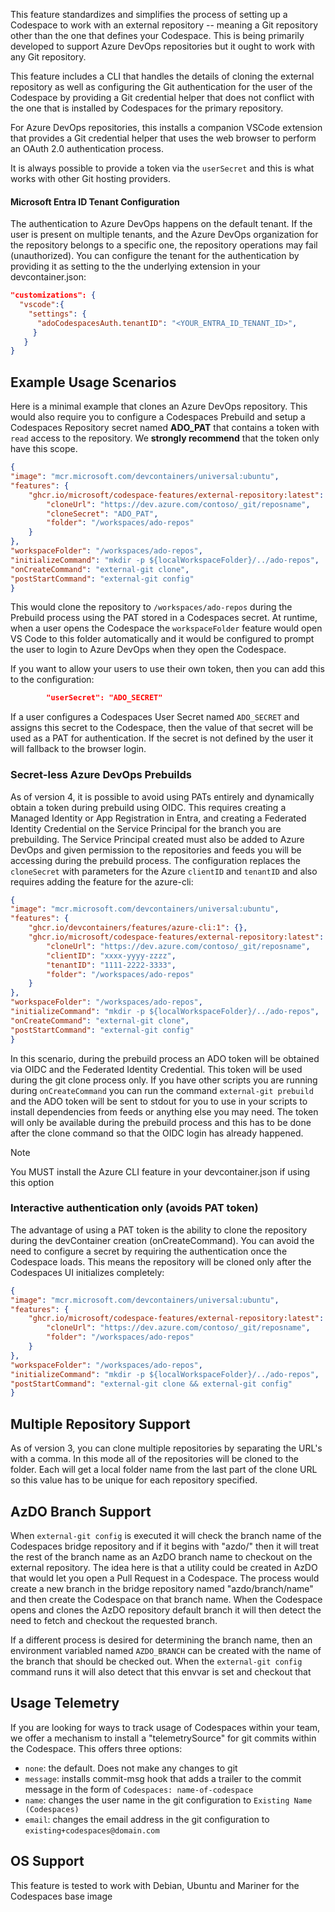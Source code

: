 This feature standardizes and simplifies the process of setting up a Codespace
to work with an external repository -- meaning a Git repository other than
the one that defines your Codespace. This is being primarily developed to
support Azure DevOps repositories but it ought to work with any Git repository.

This feature includes a CLI that handles the details of cloning the external repository
as well as configuring the Git authentication for the user of the Codespace by
providing a Git credential helper that does not conflict with the one that is
installed by Codespaces for the primary repository.

For Azure DevOps repositories, this installs a companion VSCode extension that provides
a Git credential helper that uses the web browser to perform an OAuth 2.0 authentication
process.

It is always possible to provide a token via the `userSecret` and this is what works with
other Git hosting providers.

#### Microsoft Entra ID Tenant Configuration

The authentication to Azure DevOps happens on the default tenant. If the user is present on
multiple tenants, and the Azure DevOps organization for the repository belongs to a specific
one, the repository operations may fail (unauthorized). You can configure the tenant for
the authentication by providing it as setting to the the underlying extension in your devcontainer.json:

```json
"customizations": {
  "vscode":{
    "settings": { 
      "adoCodespacesAuth.tenantID": "<YOUR_ENTRA_ID_TENANT_ID>",
     }
   }
}
```

## Example Usage Scenarios

Here is a minimal example that clones an Azure DevOps repository. This would also require
you to configure a Codespaces Prebuild and setup a Codespaces Repository secret named
**ADO_PAT** that contains a token with `read` access to the repository. We **strongly recommend**
that the token only have this scope.

```json
{
"image": "mcr.microsoft.com/devcontainers/universal:ubuntu",
"features": {
    "ghcr.io/microsoft/codespace-features/external-repository:latest": {
        "cloneUrl": "https://dev.azure.com/contoso/_git/reposname",
        "cloneSecret": "ADO_PAT",
        "folder": "/workspaces/ado-repos"
    }
},
"workspaceFolder": "/workspaces/ado-repos",
"initializeCommand": "mkdir -p ${localWorkspaceFolder}/../ado-repos",
"onCreateCommand": "external-git clone",
"postStartCommand": "external-git config"     
}
```

This would clone the repository to `/workspaces/ado-repos` during the Prebuild process
using the PAT stored in a Codespaces secret. At runtime, when a user opens the Codespace
the `workspaceFolder` feature would open VS Code to this folder automatically and it
would be configured to prompt the user to login to Azure DevOps when they open the Codespace.

If you want to allow your users to use their own token, then you can add this to the configuration:

```json
        "userSecret": "ADO_SECRET"
```

If a user configures a Codespaces User Secret named `ADO_SECRET` and assigns this secret to the
Codespace, then the value of that secret will be used as a PAT for authentication. If the secret
is not defined by the user it will fallback to the browser login.

### Secret-less Azure DevOps Prebuilds

As of version 4, it is possible to avoid using PATs entirely and dynamically obtain a token during prebuild using
OIDC. This requires creating a Managed Identity or App Registration in Entra, and creating a
Federated Identity Credential on the Service Principal for the branch you are prebuilding. The 
Service Principal created must also be added to Azure DevOps and given permission to the repositories
and feeds you will be accessing during the prebuild process. The configuration replaces the `cloneSecret`
with parameters for the Azure `clientID` and `tenantID` and also requires adding the feature for
the azure-cli:

```json
{
"image": "mcr.microsoft.com/devcontainers/universal:ubuntu",
"features": {
    "ghcr.io/devcontainers/features/azure-cli:1": {},
    "ghcr.io/microsoft/codespace-features/external-repository:latest": {
        "cloneUrl": "https://dev.azure.com/contoso/_git/reposname",
        "clientID": "xxxx-yyyy-zzzz",
        "tenantID": "1111-2222-3333",
        "folder": "/workspaces/ado-repos"
    }
},
"workspaceFolder": "/workspaces/ado-repos",
"initializeCommand": "mkdir -p ${localWorkspaceFolder}/../ado-repos",
"onCreateCommand": "external-git clone",
"postStartCommand": "external-git config"     
}
```

In this scenario, during the prebuild process an ADO token will be obtained via OIDC and the Federated Identity Credential.
This token will be used during the git clone process only. If you have other scripts you are running during
`onCreateCommand` you can run the command `external-git prebuild` and the ADO token will be sent to stdout for you
to use in your scripts to install dependencies from feeds or anything else you may need. The token will only be
available during the prebuild process and this has to be done after the clone command so that the OIDC login has
already happened.

> [!NOTE]
> You MUST install the Azure CLI feature in your devcontainer.json if using this option

### Interactive authentication only (avoids PAT token)

The advantage of using a PAT token is the ability to clone the repository during the devContainer creation
(onCreateCommand). You can avoid the need to configure a secret by requiring the authentication once the
Codespace loads. This means the repository will be cloned only after the Codespaces UI initializes completely:

```json
{
"image": "mcr.microsoft.com/devcontainers/universal:ubuntu",
"features": {
    "ghcr.io/microsoft/codespace-features/external-repository:latest": {
        "cloneUrl": "https://dev.azure.com/contoso/_git/reposname",
        "folder": "/workspaces/ado-repos"
    }
},
"workspaceFolder": "/workspaces/ado-repos",
"initializeCommand": "mkdir -p ${localWorkspaceFolder}/../ado-repos",
"postStartCommand": "external-git clone && external-git config"     
}
```

## Multiple Repository Support

As of version 3, you can clone multiple repositories by separating the URL's with a comma. In this
mode all of the repositories will be cloned to the folder. Each will get a local folder name from the
last part of the clone URL so this value has to be unique for each repository specified.

## AzDO Branch Support

When `external-git config` is executed it will check the branch name of the Codespaces bridge repository
and if it begins with "azdo/" then it will treat the rest of the branch name as an AzDO branch name
to checkout on the external repository. The idea here is that a utility could be created in AzDO that
would let you open a Pull Request in a Codespace. The process would create a new branch in the bridge
repository named "azdo/branch/name" and then create the Codespace on that branch name. When the Codespace
opens and clones the AzDO repository default branch it will then detect the need to fetch and checkout
the requested branch.

If a different process is desired for determining the branch name, then an environment variabled named
`AZDO_BRANCH` can be created with the name of the branch that should be checked out. When the `external-git config`
command runs it will also detect that this envvar is set and checkout that

## Usage Telemetry

If you are looking for ways to track usage of Codespaces within your team, we offer a mechanism
to install a "telemetrySource" for git commits within the Codespace. This offers three options:

* `none`: the default. Does not make any changes to git
* `message`: installs commit-msg hook that adds a trailer to the commit message in the form of `Codespaces: name-of-codespace`
* `name`: changes the user name in the git configuration to `Existing Name (Codespaces)`
* `email`: changes the email address in the git configuration to `existing+codespaces@domain.com`

## OS Support

This feature is tested to work with Debian, Ubuntu and Mariner for the Codespaces base image
